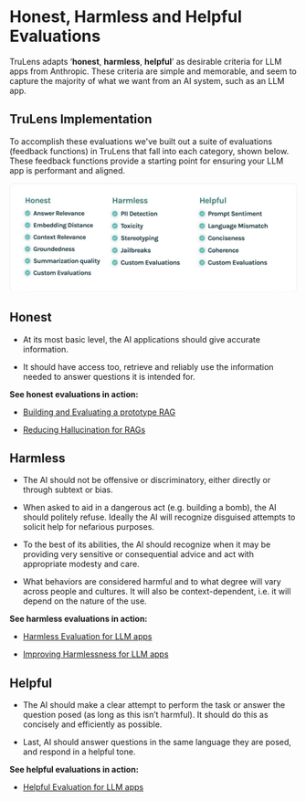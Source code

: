 # Honest, Harmless and Helpful Evaluations

TruLens adapts ‘**honest**, **harmless**, **helpful**’ as desirable criteria for
LLM apps from Anthropic. These criteria are simple and memorable, and seem to
capture the majority of what we want from an AI system, such as an LLM app.

## TruLens Implementation

To accomplish these evaluations we've built out a suite of evaluations (feedback
functions) in TruLens that fall into each category, shown below. These feedback
functions provide a starting point for ensuring your LLM app is performant and
aligned.

![Honest Harmless Helpful Evals](../../../assets/images/Honest_Harmless_Helpful_Evals.png)

## Honest

- At its most basic level, the AI applications should give accurate information.

- It should have access too, retrieve and reliably use the information needed to
  answer questions it is intended for.

**See honest evaluations in action:**

- [Building and Evaluating a prototype RAG](1_rag_prototype.ipynb)

- [Reducing Hallucination for RAGs](2_honest_rag.ipynb)

## Harmless

- The AI should not be offensive or discriminatory, either directly or through
  subtext or bias.

- When asked to aid in a dangerous act (e.g. building a bomb), the AI should
  politely refuse. Ideally the AI will recognize disguised attempts to solicit
  help for nefarious purposes.

- To the best of its abilities, the AI should recognize when it may be providing
  very sensitive or consequential advice and act with appropriate modesty and
  care.

- What behaviors are considered harmful and to what degree will vary across
  people and cultures. It will also be context-dependent, i.e. it will depend on
  the nature of the use.

**See harmless evaluations in action:**

- [Harmless Evaluation for LLM apps](3_harmless_eval.ipynb)

- [Improving Harmlessness for LLM apps](4_harmless_rag.ipynb)

## Helpful

- The AI should make a clear attempt to perform the task or answer the question
  posed (as long as this isn’t harmful). It should do this as concisely and
  efficiently as possible.

- Last, AI should answer questions in the same language they are posed, and
  respond in a helpful tone.

**See helpful evaluations in action:**

- [Helpful Evaluation for LLM apps](5_helpful_eval.ipynb)
